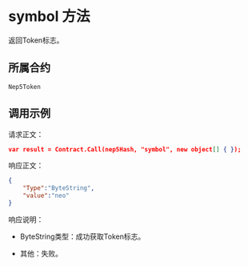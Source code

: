 # symbol 方法

返回Token标志。

## 所属合约

	Nep5Token

## 调用示例

请求正文：

```json
var result = Contract.Call(nep5Hash, "symbol", new object[] { });
```

响应正文：

```json
{
	"Type":"ByteString",
	"value":"neo"
}
```

响应说明：

- ByteString类型：成功获取Token标志。

- 其他：失败。
